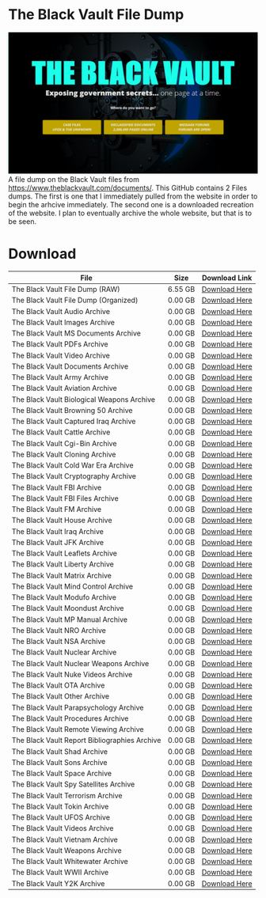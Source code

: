 # The Black Vault File Dump
![](https://github.com/TheArchyvist/The-Black-Vault-File-Dump/blob/main/Assests/GitHub%20Banner.PNG)
A file dump on the Black Vault files from https://www.theblackvault.com/documents/. This GitHub contains 2 Files dumps. The first is one that I immediately pulled from the website in order to begin the arhcive immediately. The second one is a downloaded recreation of the website. I plan to eventually archive the whole website, but that is to be seen.

# Download
| File | Size | Download Link |
| -- | -- | -- |
| The Black Vault File Dump (RAW) | 6.55 GB | [Download Here](https://downgit.github.io/#/home?url=https://github.com/TheArchyvist/The-Black-Vault-File-Dump/tree/main/The%20Black%20Vault%20(RAW)) |
| The Black Vault File Dump (Organized) | 0.00 GB | [Download Here]() |
| The Black Vault Audio Archive | 0.00 GB | [Download Here]() |
| The Black Vault Images Archive | 0.00 GB | [Download Here]() |
| The Black Vault MS Documents Archive | 0.00 GB | [Download Here]() |
| The Black Vault PDFs Archive | 0.00 GB | [Download Here]() |
| The Black Vault Video Archive | 0.00 GB | [Download Here]() |
| The Black Vault Documents Archive | 0.00 GB | [Download Here]() |
| The Black Vault Army Archive | 0.00 GB | [Download Here]() |
| The Black Vault Aviation Archive | 0.00 GB | [Download Here]() |
| The Black Vault Biological Weapons Archive | 0.00 GB | [Download Here]() |
| The Black Vault Browning 50 Archive | 0.00 GB | [Download Here]() |
| The Black Vault Captured Iraq Archive | 0.00 GB | [Download Here]() |
| The Black Vault Cattle Archive | 0.00 GB | [Download Here]() |
| The Black Vault Cgi-Bin Archive | 0.00 GB | [Download Here]() |
| The Black Vault Cloning Archive | 0.00 GB | [Download Here]() |
| The Black Vault Cold War Era Archive | 0.00 GB |[Download Here]()  |
| The Black Vault Cryptography Archive | 0.00 GB | [Download Here]() |
| The Black Vault FBI Archive | 0.00 GB | [Download Here]() |
| The Black Vault FBI Files Archive | 0.00 GB |[Download Here]()  |
| The Black Vault FM Archive | 0.00 GB | [Download Here]()  |
| The Black Vault House Archive | 0.00 GB | [Download Here]() |
| The Black Vault Iraq Archive | 0.00 GB | [Download Here]() |
| The Black Vault JFK Archive | 0.00 GB | [Download Here]() |
| The Black Vault Leaflets Archive | 0.00 GB | [Download Here]() |
| The Black Vault Liberty Archive | 0.00 GB | [Download Here]() |
| The Black Vault Matrix Archive | 0.00 GB | [Download Here]() |
| The Black Vault Mind Control Archive | 0.00 GB | [Download Here]() |
| The Black Vault Modufo Archive | 0.00 GB | [Download Here]() |
| The Black Vault Moondust Archive | 0.00 GB | [Download Here]() |
| The Black Vault MP Manual Archive | 0.00 GB | [Download Here]() |
| The Black Vault NRO Archive | 0.00 GB | [Download Here]() |
| The Black Vault NSA Archive | 0.00 GB | [Download Here]() |
| The Black Vault Nuclear Archive | 0.00 GB | [Download Here]() |
| The Black Vault Nuclear Weapons Archive | 0.00 GB | [Download Here]() |
| The Black Vault Nuke Videos Archive | 0.00 GB | [Download Here]() |
| The Black Vault OTA Archive | 0.00 GB | [Download Here]() |
| The Black Vault Other Archive | 0.00 GB | [Download Here]() |
| The Black Vault Parapsychology Archive | 0.00 GB | [Download Here]() |
| The Black Vault Procedures Archive | 0.00 GB | [Download Here]() |
| The Black Vault Remote Viewing Archive | 0.00 GB | [Download Here]() |
| The Black Vault Report Bibliographies Archive | 0.00 GB | [Download Here]() |
| The Black Vault Shad Archive | 0.00 GB | [Download Here]() |
| The Black Vault Sons Archive | 0.00 GB | [Download Here]() |
| The Black Vault Space Archive | 0.00 GB | [Download Here]() |
| The Black Vault Spy Satellites Archive | 0.00 GB | [Download Here]() |
| The Black Vault Terrorism Archive | 0.00 GB | [Download Here]() |
| The Black Vault Tokin Archive | 0.00 GB | [Download Here]() |
| The Black Vault UFOS Archive | 0.00 GB | [Download Here]() |
| The Black Vault Videos Archive | 0.00 GB | [Download Here]() |
| The Black Vault Vietnam Archive | 0.00 GB | [Download Here]() |
| The Black Vault Weapons Archive | 0.00 GB | [Download Here]() |
| The Black Vault Whitewater Archive | 0.00 GB | [Download Here]() |
| The Black Vault WWII Archive | 0.00 GB | [Download Here]() |
| The Black Vault Y2K Archive | 0.00 GB | [Download Here]() |


